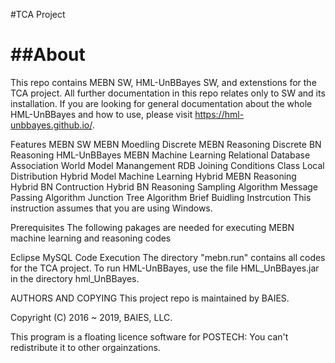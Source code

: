 #TCA Project

##About
==============
This repo contains MEBN SW, HML-UnBBayes SW, and extenstions for the TCA project. All further documentation in this repo relates only to SW and its installation. If you are looking for general documentation about the whole HML-UnBBayes and how to use, please visit https://hml-unbbayes.github.io/.

Features
MEBN SW
MEBN Moedling
Discrete MEBN Reasoning
Discrete BN Reasoning
HML-UnBBayes
MEBN Machine Learning
Relational Database Association
World Model Manangement
RDB Joining Conditions
Class Local Distribution
Hybrid Model Machine Learning
Hybrid MEBN Reasoning
Hybrid BN Contruction
Hybrid BN Reasoning
Sampling Algorithm
Message Passing Algorithm
Junction Tree Algorithm
Brief Buidling Instrcution
This instruction assumes that you are using Windows.

Prerequisites
The following pakages are needed for executing MEBN machine learning and reasoning codes

Eclipse
MySQL
Code Execution
The directory "mebn.run" contains all codes for the TCA project. To run HML-UnBBayes, use the file HML_UnBBayes.jar in the directory hml_UnBBayes.

AUTHORS AND COPYING
This project repo is maintained by BAIES.

Copyright (C) 2016 ~ 2019, BAIES, LLC.

This program is a floating licence software for POSTECH: You can't redistribute it to other orgainzations.
